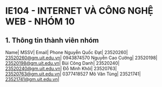 # IE104 - INTERNET VÀ CÔNG NGHỆ WEB - NHÓM 10
## 1. Thông tin thành viên nhóm
Name|	MSSV|	Email|	Phone
Nguyễn Quốc Đạt|	23520260|	23520260@gm.uit.edu.vn|	0943874570
Nguyễn Cao Cường|	23520198|	23520198@gm.uit.edu.vn|	
Bùi Công Danh|	23520240|	23520240@gm.uit.edu.vn|	
Đỗ Minh Khôi|	23520763|	23520763@gm.uit.edu.vn|	0377418527
Mô Văn Tùng| 23521741|	23521741@gm.uit.edu.vn|	

